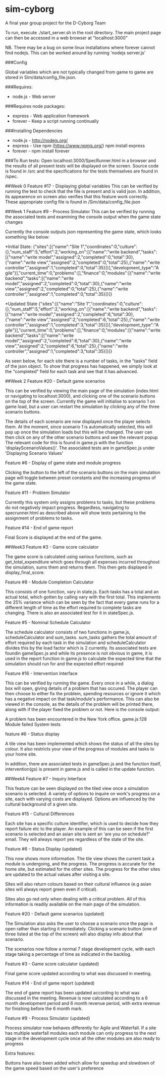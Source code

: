 sim-cyborg
==========

A final year group project for the D-Cyborg Team

To run, execute ./start_server.sh in the root directory. The main project page can then be accessed in a web browser at "localhost:3000"

NB. There may be a bug on some linux installations where forever cannot find nodejs. This can be worked around by running 'nodejs server.js'

###Config

Global variables which are not typically changed from game to game are stored in Sim/data/config_file.json. 

###Requires:
* node.js - Web server

###Requires node packages:
* express - Web application framework
* forever - Keep a script running continually

###Installing Dependencies
* node.js - http://nodejs.org/
* express - Use npm (https://www.npmjs.org/) npm install express
* forever - npm install forever

###To Run tests:
Open localhost:3000/SpecRunner.html in a browser and the results of all present tests will be displayed on the screen. Source code is found in /src and the specifications for the tests themselves are found in /spec.


##Week 0
Feature #17 - Displaying global variables
This can be verified by running the test to check that the file is present and is valid json. In addition, its appearence on screen also verifies that this feature work correctly.
These appropriate config file is found in /Sim/data/config_file.json

##Week 1
Feature #9 - Process Simulator
This can be verified by running the associated tests and examining the console output when the game state changes

Currently the console outputs json representing the game state, which looks something like below:

*Initial State:
{"sites":[{"name":"Site 1","coordinates":0,"culture":{},"num_staff":5,"effort":2,"working_on":[{"name":"write backend","tasks":[{"name":"write model","assigned":2,"completed":0,"total":30},{"name":"write view","assigned":2,"completed":0,"total":25},{"name":"write controller","assigned":1,"completed":0,"total":35}]}],"development_type":"Agile"}],"current_time":0,"problems":[],"finance":0,"modules":[{"name":"write backend","tasks":[{"name":"write model","assigned":2,"completed":0,"total":30},{"name":"write view","assigned":2,"completed":0,"total":25},{"name":"write controller","assigned":1,"completed":0,"total":35}]}]}

*Updated State
{"sites":[{"name":"Site 1","coordinates":0,"culture":{},"num_staff":5,"effort":2,"working_on":[{"name":"write backend","tasks":[{"name":"write model","assigned":2,"completed":6,"total":30},{"name":"write view","assigned":2,"completed":6,"total":25},{"name":"write controller","assigned":1,"completed":3,"total":35}]}],"development_type":"Agile"}],"current_time":0,"problems":[],"finance":0,"modules":[{"name":"write backend","tasks":[{"name":"write model","assigned":2,"completed":6,"total":30},{"name":"write view","assigned":2,"completed":6,"total":25},{"name":"write controller","assigned":1,"completed":3,"total":35}]}]} 

As seen below, for each site there is a number of tasks, in the "tasks" field of the json object. To show that progress has happened, we simply look at the "completed" field for each task and see that it has advanced.

##Week 2
Feature #20 - Default game scenarios

This can be verified by viewing the main page of the simulation (index.html or navigating to localhost:3000), and clicking one of the scenario buttons on the top of the screen. Currently the game will initialise to scenario 1 on game load, but a user can restart the simulation by clicking any of the three scenario buttons.

The details of each scenario are now displayed once the player selects them. At the moment, since scenario 1 is automatically selected, this will pop up once the simulation loads but this will be changed. The user can then click on any of the other scenario buttons and see the relevant popup The relevant code for this is found in game.js with the function 'displayScenarioValues()'. The associated tests are in gameSpec.js under 'Displaying Scenario Values'

Feature #6 - Display of game state and module progress

Clicking the button to the left of the scenario buttons on the main simulation page will toggle between preset constants and the increasing progress of the game state.

Feature #11 - Problem Simulator

Currently this system only assigns problems to tasks, but these problems do not negatively impact progress. Regardless, navigating to specrunner.html as described above will show tests pertaining to the assignment of problems to tasks.

Feature #14 - End of game report

Final Score is displayed at the end of the game.

##Week3
Feature #3 - Game score calculator

The game score is calculated using various functions, such as get_total_expenditure which goes through all expenses incurred throughout the simulation, sums them and returns them. This then gets displayed in display_final_score.

Feature #8 - Module Completion Calculator

This consists of one function, vary in state.js. Each tasks has a total and an actual total, which gotten by calling vary with the first total. This implements the 25% variance which can be seen by the fact that every game runs for a different length of time as the effort required to complete tasks are changing. There is also an associated test for it in stateSpec.js.

Feature #5 - Nominal Schedule Calculator

The schedule calculator consists of two functions in game.js, scheduleCalculator and sum_tasks. sum_tasks gathers the total amount of effort required by each task in the simulation and scheduleCalculator divides this by the load factor which is 2 currently.
Its associated tests are foundin gameSpec.js and while its presence is not obvious in game, it is used in the report function in game.js to calculate the expected time that the simulation should run for and the expected effort required

Feature #16 - Intervention Interface

This can be verified by running the game. Every once in a while, a dialog box will open, giving details of a problem that has occured. The player can then choose to either fix the problem, spending resources or ignore it which has a negative impact on that task/module's performance. This can also be viewed in the console, as the details of the problem will be printed there, along with if the player fixed the problem or not. Here is the console output:

A problem has been encountered in the New York office. game.js:128
Module failed System tests

feature #6 - Status display

A tile view has been implemented which shows the status of all the sites by colour. It also restricts your view of the progress of modules and tasks to your home site.

In addition, there are associated tests in gameSpec.js and the function itself, intervention(gs) is present in game.js and is called in the update function.

##Week4
Feature #7 - Inquiry Interface

This feature can be seen displayed on the tiled view once a simulation scenario is selected. A variety of options to inquire on work's progress on a site, each with varying costs are displayed. Options are influenced by the cultural background of a given site.

Feature #15 - Cultural Differences

Each site has a specific culture identifier, which is used to decide how they report failure etc to the player. An example of this can be seen if the first scenario is selected and an asian site is sent an 'are you on schedule?' email. They will always report yes regardless of the state of the site.

Feature #6 - Status Display (updated)

This now shows more information. The tile view shows the current task a module is undergoing, and the progress. The progress is accurate for the home site, but estimated for the other sites. The progress for the other sites are updated to the actual values after visiting a site.

Sites will also return colours based on their cultural influence (e.g asian sites will always report green even if critical).

Sites also go red only when dealing with a critical problem. All of this information is readily available on the main page of the simulation.

Feature #20 - Default game scenarios (updated)

The Simulation also asks the user to choose a scenario once the page is open rather than starting it immediately. Clicking a scenario button (one of three listed at the top of the screen) will also display info about that scenario.

The scenarios now follow a normal 7 stage development cycle, with each stage taking a percentage of time as indicated in the backlog.

Feature #3 - Game score calculator (updated)

Final game score updated according to what was discussed in meeting.

Feature #14 - End of game report (updated)

The end of game report has been updated according to what was discussed in the meeting. Revenue is now calculated according to a 6 month development period and 6 month revenue period, with extra revenue for finishing before the 6 month mark.

Feature #9 - Process Simulator (updated)

Process simulator now behaves differently for Agile and Waterfall. If a site has multiple waterfall modules each module can only progress to the next stage in the development cycle once all the other modules are also ready to progress

Extra features:

Buttons have also been added which allow for speedup and slowdown of the game speed based on the user's preference
